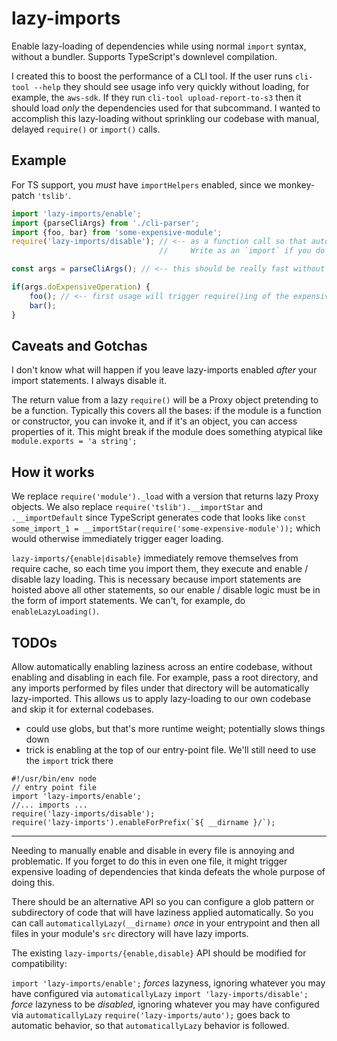 # lazy-imports

Enable lazy-loading of dependencies while using normal `import` syntax, without a bundler.  Supports TypeScript's downlevel compilation.

I created this to boost the performance of a CLI tool.  If the user runs `cli-tool --help` they should see usage info
very quickly without loading, for example, the `aws-sdk`.  If they run `cli-tool upload-report-to-s3` then it should load *only* the 
dependencies used for that subcommand.  I wanted to accomplish this lazy-loading without sprinkling our codebase with
manual, delayed `require()` or `import()` calls.

## Example

For TS support, you *must* have `importHelpers` enabled, since we monkey-patch `'tslib'`.

```typescript
import 'lazy-imports/enable';
import {parseCliArgs} from './cli-parser';
import {foo, bar} from 'some-expensive-module';
require('lazy-imports/disable'); // <-- as a function call so that autogenerated import statements will appear *above* it.
                                 //     Write as an `import` if you do not want this behavior.

const args = parseCliArgs(); // <-- this should be really fast without loading the expensive module

if(args.doExpensiveOperation) {
    foo(); // <-- first usage will trigger require()ing of the expensive module
    bar();
}
```

## Caveats and Gotchas

I don't know what will happen if you leave lazy-imports enabled *after* your
import statements.  I always disable it.

The return value from a lazy `require()` will be a Proxy object pretending to be
a function.  Typically this covers all the bases: if the module is a function or
constructor, you can invoke it, and if it's an object, you can access properties
of it.  This might break if the module does something atypical like
`module.exports = 'a string';`

## How it works

We replace `require('module')._load` with a version that returns lazy Proxy objects.
We also replace `require('tslib').__importStar` and `.__importDefault` since TypeScript
generates code that looks like
`const some_import_1 = __importStar(require('some-expensive-module'));` which would otherwise
immediately trigger eager loading.

`lazy-imports/{enable|disable}` immediately remove themselves from require cache,
so each time you import them, they execute and enable / disable lazy loading.
This is necessary because import statements are hoisted above all other statements,
so our enable / disable logic must be in the form of import statements.
We can't, for example, do `enableLazyLoading()`.

## TODOs

Allow automatically enabling laziness across an entire codebase, without enabling and disabling in each file.
For example, pass a root directory, and any imports performed by files under that directory
will be automatically lazy-imported.  This allows us to apply lazy-loading to our own codebase and skip it
for external codebases.
* could use globs, but that's more runtime weight; potentially slows things down
* trick is enabling at the top of our entry-point file.  We'll still need to use the `import` trick there

```
#!/usr/bin/env node
// entry point file
import 'lazy-imports/enable';
//... imports ...
require('lazy-imports/disable');
require('lazy-imports').enableForPrefix(`${ __dirname }/`);
```

---

Needing to manually enable and disable in every file is annoying and problematic.  If you forget to do this in even one file, it might trigger expensive loading of dependencies that kinda defeats the whole purpose of doing this.

There should be an alternative API so you can configure a glob pattern or subdirectory of code that will have laziness applied automatically.  So you can call `automaticallyLazy(__dirname)` *once* in your entrypoint and then all files in your module's `src` directory will have lazy imports.

The existing `lazy-imports/{enable,disable}` API should be modified for compatibility:

`import 'lazy-imports/enable';` *forces* lazyness, ignoring whatever you may have configured via `automaticallyLazy`
`import 'lazy-imports/disable';` *force* lazyness to be *disabled*, ignoring whatever you may have configured via `automaticallyLazy`
`require('lazy-imports/auto');` goes back to automatic behavior, so that `automaticallyLazy` behavior is followed.

